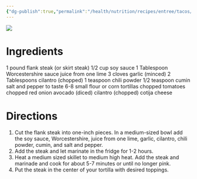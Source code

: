 ```yaml
---
{"dg-publish":true,"permalink":"/health/nutrition/recipes/entree/tacos/flank-steak-street-tacos/","tags":["cookmate"]}
---
```



![](https://therecipecritic.com/wp-content/uploads/2021/07/streettacos-1-667x1000.jpg)

# Ingredients

1 pound flank steak (or skirt steak)
1/2 cup soy sauce
1 Tablespoon Worcestershire sauce
juice from one lime
3 cloves garlic (minced)
2 Tablespoons cilantro (chopped)
1 teaspoon chili powder
1/2 teaspoon cumin
salt and pepper to taste
6-8 small flour or corn tortillas
chopped tomatoes
chopped red onion
avocado (diced)
cilantro (chopped)
cotija cheese

# Directions

1) Cut the flank steak into one-inch pieces. In a medium-sized bowl add the soy sauce, Worcestershire, juice from one lime, garlic, cilantro, chili powder, cumin, and salt and pepper.
2) Add the steak and let marinate in the fridge for 1-2 hours.
3) Heat a medium sized skillet to medium high heat. Add the steak and marinade and cook for about 5-7 minutes or until no longer pink.
4) Put the steak in the center of your tortilla with desired toppings.